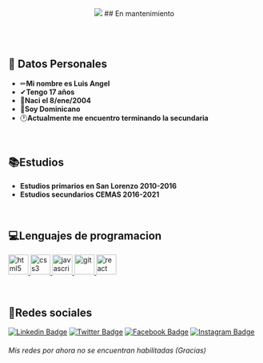 <!-- "Hero" Header -->
<div align="center">
  <img src="#"/> 
 ## En mantenimiento


</div>
</br></br></br>

## 💬 Datos Personales

-    ✏**Mi nombre es Luis Angel** 
-    ✔**Tengo 17 años**
-    🎈**Naci el 8/ene/2004**
-    💙**Soy Dominicano**
-    🕐**Actualmente me encuentro terminando la secundaria**

</br>



##  📚Estudios

-    **Estudios primarios en San Lorenzo 2010-2016**
-    **Estudios secundarios CEMAS 2016-2021**

</br>

##  💻Lenguajes de programacion

 <a href="https://www.w3.org/html/" target="_blank"> <img src="https://es.bloggif.com/output/3/e/3ec7e02e9bd0c81402d9d1075904ee48.gif?1611846664" alt="html5" width="40" height="40"/> </a>
 <a href="https://www.w3schools.com/css/" target="_blank"> <img src="https://es.bloggif.com/output/7/6/76a0c654ed6ddcaad6853b943ba163a5.gif?1611846555" alt="css3" width="40" height="40"/> </a>
 <a href="#" target="_blank"> <img src="https://es.bloggif.com/output/7/a/7ad54588e0e52600ebfc888466bbf402.gif?1611846967" alt="javascript" width="40" height="40"/> </a>
 <a href="https://git-scm.com/" target="_blank"> <img src="https://es.bloggif.com/output/e/0/e09c2963b051cdff40fdeaf3479a9e8e.gif?1611847286" alt="git" width="40" height="40"/> </a>
 <a href="https://reactjs.org/" target="_blank"> <img src="https://es.bloggif.com/output/e/8/e85f39d2d73eba79d65c9815965e96b3.gif?1611847598" alt="react" width="40" height="40"/> </a>
 
 </br>
 
##  📳Redes sociales
[![Linkedin Badge](https://img.shields.io/badge/-luisangel08p-blue?style=flat-square&logo=Linkedin&logoColor=white&link=https:#)](#) 
[![Twitter Badge](https://img.shields.io/badge/-luisangel08p-1ca0f1?style=flat-square&labelColor=1ca0f1&logo=twitter&logoColor=white&link=https://twitter.com/prince_shivaram)](#)
[![Facebook Badge](https://img.shields.io/badge/-luisangel08p-3b5998?style=flat-square&labelColor=3b5998&logo=facebook&logoColor=white&link=https://www.facebook.com/jonnalagadda.shivaram)](#) 
[![Instagram Badge](https://img.shields.io/badge/-luisangel08p-D7008A?style=flat-square&labelColor=D7008A&logo=Instagram&logoColor=white&link=https://www.instagram.com/itz.me____p.r.i.n.c.e_____/)](#)

###### Mis redes por ahora no se encuentran habilitadas (Gracias)

 














